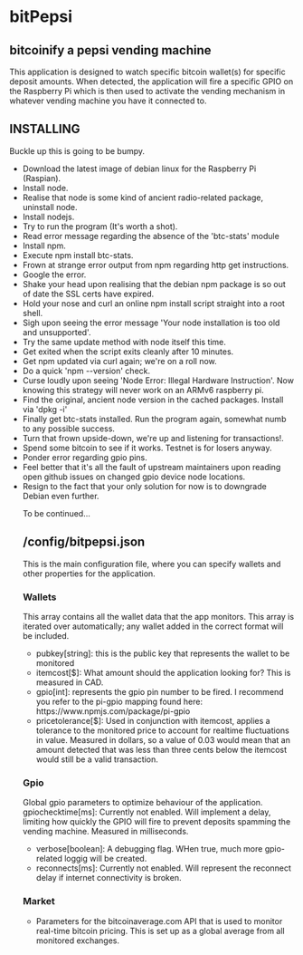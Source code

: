 # bitPepsi

<h2>bitcoinify a pepsi vending machine</h2>

<p>This application is designed to watch specific bitcoin wallet(s) for specific deposit amounts. When detected, the application will fire a specific GPIO on the Raspberry Pi which is then used to activate the vending mechanism in whatever vending machine you have it connected to.</p>

<h2>INSTALLING</h2>
<p>Buckle up this is going to be bumpy.</p>
<ul><li>Download the latest image of debian linux for the Raspberry Pi (Raspian).</li>
<li>Install node.</li>
<li>Realise that node is some kind of ancient radio-related package, uninstall node.</li>
<li>Install nodejs.</li>
<li>Try to run the program (It's worth a shot).</li>
<li>Read error message regarding the absence of the 'btc-stats' module</li>
<li>Install npm.</li>
<li>Execute npm install btc-stats.</li>
<li>Frown at strange error output from npm regarding http get instructions.</li>
<li>Google the error.</li>
<li>Shake your head upon realising that the debian npm package is so out of date the SSL certs have expired.</li>
<li>Hold your nose and curl an online npm install script straight into a root shell.</li>
<li>Sigh upon seeing the error message 'Your node installation is too old and unsupported'.</li>
<li>Try the same update method with node itself this time.</li>
<li>Get exited when the script exits cleanly after 10 minutes.</li>
<li>Get npm updated via curl again; we're on a roll now.</li>
<li>Do a quick 'npm --version' check.</li>
<li>Curse loudly upon seeing 'Node Error: Illegal Hardware Instruction'. Now knowing this strategy will never work on an ARMv6 raspberry pi.</li>
<li>Find the original, ancient node version in the cached packages. Install via 'dpkg -i'</li>
<li>Finally get btc-stats installed. Run the program again, somewhat numb to any possible success.</li>
<li>Turn that frown upside-down, we're up and listening for transactions!.</li>
<li>Spend some bitcoin to see if it works. Testnet is for losers anyway.</li>
<li>Ponder error regarding gpio pins.</li>
<li>Feel better that it's all the fault of upstream maintainers upon reading open github issues on changed gpio device node locations.</li>
<li>Resign to the fact that your only solution for now is to downgrade Debian even further.</li>
<p>To be continued...</p>


<h2>/config/bitpepsi.json</h2>
<p>This is the main configuration file, where you can specify wallets and other properties for the application.</p>

<h3>Wallets</h3>
<p>This array contains all the wallet data that the app monitors. This array is iterated over automatically; any wallet added in the correct format will be included.</p>
<ul><li>pubkey[string]: this is the public key that represents the wallet to be monitored</li>
<li>itemcost[$]: What amount should the application looking for? This is measured in CAD.</li>
<li>gpio[int]: represents the gpio pin number to be fired. I recommend you refer to the pi-gpio mapping found here: https://www.npmjs.com/package/pi-gpio</li>
<li>pricetolerance[$]: Used in conjunction with itemcost, applies a tolerance to the monitored price to account for realtime fluctuations in value. Measured in dollars, so a value of 0.03 would mean that an amount detected that was less than three cents below the itemcost would still be a valid transaction.</li></ul>

<h3>Gpio</h3>
<p>Global gpio parameters to optimize behaviour of the application.
gpiochecktime[ms]: Currently not enabled. Will implement a delay, limiting how quickly the GPIO will fire to prevent deposits spamming the vending machine. Measured in milliseconds.</p>
<ul><li>verbose[boolean]: A debugging flag. WHen true, much more gpio-related loggig will be created.</li>
<li>reconnects[ms]: Currently not enabled. Will represent the reconnect delay if internet connectivity is broken.</li></ul>

<h3>Market</h3>
<ul><li>Parameters for the bitcoinaverage.com API that is used to monitor real-time bitcoin pricing. This is set up as a global average from all monitored exchanges.</li></ul>
